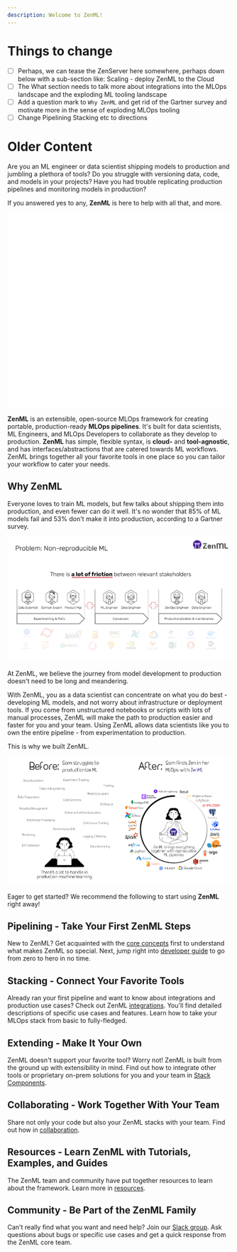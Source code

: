 ```yaml
---
description: Welcome to ZenML!
---
```


# Things to change

- [ ]  Perhaps, we can tease the ZenServer here somewhere, perhaps down below with a sub-section like: Scaling - deploy ZenML to the Cloud
- [ ]  The What section needs to talk more about integrations into the MLOps landscape and the exploding ML tooling landscape
- [ ]  Add a question mark to `Why ZenML` and get rid of the Gartner survey and motivate more in the sense of exploding MLOps tooling
- [ ]  Change Pipelining Stacking etc to directions

# Older Content

Are you an ML engineer or data scientist shipping models to production and jumbling a plethora of tools?
Do you struggle with versioning data, code, and models in your projects?
Have you had trouble replicating production pipelines and monitoring models in production?

If you answered yes to any, **ZenML** is here to help with all that, and more. 

![Extensible open-source framework.](../assets/tailor.gif)

**ZenML** is an extensible, open-source MLOps framework for creating portable, production-ready **MLOps pipelines**. 
It's built for data scientists, ML Engineers, and MLOps Developers to collaborate as they develop to production.
**ZenML** has simple, flexible syntax, is **cloud-** and 
**tool-agnostic**, and has interfaces/abstractions that are catered towards ML workflows. 
ZenML brings together all your favorite tools in one place so you can tailor your workflow to cater your needs.

## Why ZenML
Everyone loves to train ML models, but few talks about shipping them into production, and even fewer can do it well.
It's no wonder that 85% of ML models fail and 53% don't make it into production, according to a Gartner survey.

![The long journey from experimentation to production.](../assets/1-pipeline-hard-reproduce.png)

At ZenML, we believe the journey from model development to production doesn't need to be long and meandering.

With ZenML, you as a data scientist can concentrate on what you do best - developing ML models, and not worry about infrastructure or deployment tools.
If you come from unstructured notebooks or scripts with lots of manual processes, ZenML will make the path to production easier and faster for you and your team.
Using ZenML allows data scientists like you to own the entire pipeline - from experimentation to production.

This is why we built ZenML.

![ZenML unifies all your tools in one place.](../assets/sam-side-by-side-full-text.png)


Eager to get started? We recommend the following to start using **ZenML** right away!

## **Pipelining** - Take Your First ZenML Steps

New to ZenML? Get acquainted with the [core concepts](./core-concepts.md) first 
to understand what makes ZenML so special. 
Next, jump right into [developer guide](../developer-guide/steps-pipelines/steps-and-pipelines.md) to go from zero to hero in no time.

## **Stacking** - Connect Your Favorite Tools

Already ran your first pipeline and want to know about integrations and
production use cases? Check out ZenML [integrations](https://zenml.io/integrations). You'll find detailed descriptions of specific
use cases and features. Learn how to take your 
MLOps stack from basic to fully-fledged.

## **Extending** - Make It Your Own

ZenML doesn't support your favorite tool? Worry not! ZenML is 
built from the ground up with extensibility in mind. Find out how to integrate other tools or proprietary on-prem solutions for you and your team in [Stack Components](../developer-guide/advanced-usage/custom-flavors.md). 

## **Collaborating** - Work Together With Your Team

Share not only your code but also your ZenML stacks with your team. Find out how in [collaboration](../collaborate/collaborate-with-zenml.md). 

## **Resources** - Learn ZenML with Tutorials, Examples, and Guides

The ZenML team and community have put together resources to learn about the framework. Learn more in [resources](../resources/index.md).

## **Community** - Be Part of the ZenML Family

Can't really find what you want and need help? Join our [Slack group](https://zenml.io/slack-invite/). Ask questions about bugs or specific use cases and get a quick response from the ZenML core team.